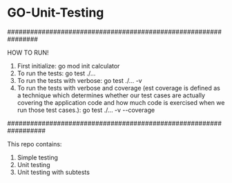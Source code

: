 # GO-Unit-Testing
################################################################


HOW TO RUN!

1. First initialize: go mod init calculator
2. To run the tests: go test ./... 
3. To run the tests with verbose: go test ./... -v
4. To run the tests with verbose and coverage (est coverage is defined as a technique which determines whether our test cases are actually covering the application code and how much code is exercised when we run those test cases.): go test ./... -v --coverage

##################################################################


This repo contains:
1. Simple testing
2. Unit testing
3. Unit testing with subtests

